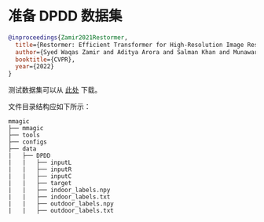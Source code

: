 # 准备 DPDD 数据集

<!-- [DATASET] -->

```bibtex
@inproceedings{Zamir2021Restormer,
  title={Restormer: Efficient Transformer for High-Resolution Image Restoration},
  author={Syed Waqas Zamir and Aditya Arora and Salman Khan and Munawar Hayat and Fahad Shahbaz Khan and Ming-Hsuan Yang},
  booktitle={CVPR},
  year={2022}
}
```

测试数据集可以从 [此处](https://drive.google.com/file/d/1dDWUQ_D93XGtcywoUcZE1HOXCV4EuLyw/) 下载。

文件目录结构应如下所示：

```text
mmagic
├── mmagic
├── tools
├── configs
├── data
|   ├── DPDD
|   |   ├── inputL
|   |   ├── inputR
|   |   ├── inputC
|   |   ├── target
|   |   ├── indoor_labels.npy
|   |   ├── indoor_labels.txt
|   |   ├── outdoor_labels.npy
|   |   ├── outdoor_labels.txt
```
